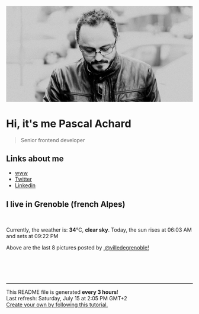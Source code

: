 ![Pascal Achard](./images/photo-pascal-achard.jpg)
# Hi, it's me Pascal Achard
> Senior frontend developer

## Links about me
- [www](https://www.pascal-achard.com)
- [Twitter](https://twitter.com/botmaster)
- [Linkedin](http://www.linkedin.com/in/pascal-achard)


## I live in Grenoble (french Alpes)
<img src="https://openweathermap.org/img/wn/01d@2x.png" alt="">

Currently, the weather is: **34**°C, **clear sky**.
Today, the sun rises at 06:03 AM and sets at 09:22 PM

Above are the last 8 pictures posted by <a href="https://www.instagram.com/villedegrenoble/" target="_blank"><img alt="" src="https://upload.wikimedia.org/wikipedia/commons/thumb/e/e7/Instagram_logo_2016.svg/1024px-Instagram_logo_2016.svg.png" width="20"/> @villedegrenoble!</a>

<p style="display: flex; flex-wrap: wrap; gap: 20px;">
        <img src="https://cdn1.picuki.com/hosted-by-instagram/q/0exhNuNYnjBcaS3SYdxKjf8R3+JwWgxSZ60STLepjSVmIR1vLHOapZA0mpCj4yRwKwVlASuRYzxl7YwoUFxYAj1yOEDWQbKJTD9Q7aqfVevN2zVg9p9gkrs0K3UdZH+r8cUtUwmYdSgIGaYDG7uo%7C%7CesJ+vPucjEHpi2VNrQT9zJBpY6uSKVKz8B13bHR1Bv9vdBhYgJE8VQpMBQ7odLUvj8ESLnnM9kl6PA5RbMCg8kW%7C%7C+7piSS1X24ldihBGTOguYrVwr9S1WXXejYH9GmkGroaFXU2sGyukTA+k7R2pKe0J5gr3Po17IH4fTcED3tJhjVPsdK+lCGQPy38mUxanjCD%7C%7CZK3VtkfqcHgF9C5dM3K%7C%7CBHQRejEP5NDCi8MCsOBbAuMOayaJvtIoKMeF%7C%7CVg22%7C%7Cz%7C%7CwPgIuTWj0FVJhEMvDqIM4F5R6DFxvzxpiE=.jpeg" alt="" width="200"/>
        <img src="https://cdn1.picuki.com/hosted-by-instagram/q/0exhNuNYnjBcaS3SYdxKjf8R3+JwWgxSZ60STLepjSVmIR1vLHOapZA0mpCl6yRxIwVgFDeSYzxl7I8qUF1ZDj18PEHeTL2NRT5c76WeU+fN1jJm9JVkl7ozKnEaYHCm98ArUwmYdSgIGaYDG7uo%7C%7CesJ+fjtcjcFoDWMNbREnjdttdCwFahlza4ls%7C%7Ce4kx2xu5xncG0MzWUiG0E8%7C%7C87ZpTQeWfrkf9l1svA6F%7C%7CkPjskM5fz6miKqEGBkeGFzUQ+RubTCnvpe1HO+Mgo2+F6oT6pmC1Yn0X+RvxsVn9gPsNydAL11ybg9ta2KbUk2Dm87sDVPsbWc0SDOaj3+khYUzGiOkuOOU%7C%7CgH9ZrdAdqYZovx%7C%7CBbGbIjmDPYUe3I1Ksr8AViMDPDhBeRumtlXPdFC4AeF90Cyce2iiDEnVhYapXK0ApFPUPSZmfemoSKE1A==.jpeg" alt="" width="200"/>
        <img src="https://cdn1.picuki.com/hosted-by-instagram/q/0exhNuNYnjBcaS3SYdxKjf8R3+JwWgxSZ60STLepjSVmIR1vLHOapZA0mpCl6yRxIwVgFDeSYzxk4YkqWVRZCj19PE3YS7yBTDtX6q+cVufN0DNk%7C%7CJZnlLYxJXEeZ3Oo%7C%7C8IuUwmYdSgIGaYDG7uo%7C%7CesJ+OXrazIbozSWZdsW2yIfu9OjZ6ckn9cf7KG4iF+4+Ic+KilP%7C%7CH9sM0g%7C%7C85CL5DkOUv3+Idp1orN2S%7C%7CkPhcpD1OHtpCa5BTB7KzY4KD6chYTJnLMZiBalYhgw8mOlVIgDYlUhoHij8RM1v9EPp7TzN916+N8ZkIGRT2UFAjsm8lJhmMntxxzsbkKs50pl2kPw9pmHX%7C%7CUClZzmc%7C%7CyibPfZxAfSXLvzLL1HdVs6N%7C%7CDlcWbSctKXQcdcy90bPq8cgAuRtjmzd4%7C%7Cn1RcsXDcZ1mDd.jpeg" alt="" width="200"/>
        <img src="https://cdn1.picuki.com/hosted-by-instagram/q/0exhNuNYnjBcaS3SYdxKjf8R3+JwWgxSZ60STLepjSVmIR1vLHOapZA0mpCl6yRxIwVgFDeSYzxl4o0sV1hRAj1%7C%7CNU3WQb2ISzZU7q+bXenN0jNm%7C%7CZVinbk8JHIcbH+u98cpVwmYdSgIGaYDG7uo+qhT5aGuO1lQpTb9d7JGmC4E5ZObS6olhMF4pJ2Jg3Tt%7C%7C9kiJzJE5m4vMAQ%7C%7Co8qL52tEX%7C%7CD+O8BnsaBwVLYBxMQK5qnRlSaHEmw+Jj8uR3agtIj+kOYA2AXCSxYTr3WBYaBrDnQhpXbplA93t4gj1aSNBdxuiekZkIH2bSAEXG428Fk71pu1ynOdV0Gv+3Fm5WjF9rWEP%7C%7C8CgoDJM8fKUsjm7RHMWuXoIO9he1kmFq+EY3SRCtzlU98fmY4SSqxsgQnjoyf7S7734wB4AGgSgWfeWMQ=.jpeg" alt="" width="200"/>
        <img src="https://cdn1.picuki.com/hosted-by-instagram/q/0exhNuNYnjBcaS3SYdxKjf8R3+JwWgxSZ60STLepjSVmIR1vLHOapZA0mpCj4yRwKwVlASuRYzxl7I4rUV9WCT14OUffT7SARD9d76yaV+bN0DRh%7C%7CZNpkLs9LXQcYHSm%7C%7C8MqVAmYdSgIGaYDG7uo%7C%7CesJ+v%7C%7CmcjABpi2UMLQT9zJBpY6uSKVKz8B1pJ2Jg3Tt%7C%7C9kiJzJE5m4vMAQ%7C%7Co8qL52tEX%7C%7CD+O8BnsaBwVLYBxMQK5qnRlSaHEmw+Jj8vRnagtIj+kOYA2HK4ZDxr6jiXcKMwDnRT1EHjkQV3t4gj1aSNBdxuiekakIH2bSAEXG428Fk71pu1ynOdV0Gv%7C%7CmZ%7C%7C+lfQy+qZI%7C%7CwPtJniEaCaV++99CLNVPzUDqxiX0soM8b%7C%7CRgjdLtjmN%7C%7CkfmY4SSqxshXzmol77S7734wB4AGgSgWfeWMQ=.jpeg" alt="" width="200"/>
        <img src="https://cdn1.picuki.com/hosted-by-instagram/q/0exhNuNYnjBcaS3SYdxKjf8R3+JwWgxSZ60STLepjSVmIR1vLHOapZA0mpCl6yRxIwVgFDeSYzxl7IooWF9SCD18PEbZT7WNTzdR7aiZUe%7C%7CN1DZu9JZpnLo3LnQebH6s98ErXAmYdSgIGaYDG7uo%7C%7CesJ+fjqcjcFrjOMNbRKmDdttdCwFahlza4lsfe4kx2xu5xncG114WNxahlw5OLUqQUCSKnjMcF6saR5Uvobi9BUpr6gmCG2GGM5b295BTGS9IjOkqg8iyDXdzQspjD3Ee8EIU8hjl246idgh4U%7C%7Cu7T7Nrpu+MZgiaHZW19BWmhm+jVBocW+xzTsSUGI%7C%7CgVRwGKOlf7kNPEu+8WgGtKbcfL97zn0TJfhHYFkcn8EDszkZnjsH%7C%7CvlI5h2xbNNK69%7C%7C4AaC2CSeQqXL7CI3CzAX1WCpWsMiG97b+6GnzWTZhmDWolRuxJo=.jpeg" alt="" width="200"/>
        <img src="https://cdn1.picuki.com/hosted-by-instagram/q/0exhNuNYnjBcaS3SYdxKjf8R3+JwWgxSZ60STLepjSVmIR1vLHOapZA0mpCl6yRxIwVgFDeSYzxl7IgtVVhRCT18PEbZTL2PSTdR7aibVufN0Dxj8JJklLs0L3AbZnOr88MkVQmYdSgIGaYDG7uo%7C%7CesJ+fjrcjcFrjOMNbRKmDdttdCwFahlza4lsfe4kx2xu5xncG114WNxahlw5OLUqQUCSKnjMcF6saR5Uvobi9BUpr6gmCG2GGM5b295BTGS9IjOkqg8iyDXdzQspjD3F+8EIU8hjl246jQWg4cBjYqbBpRE+MZ1k6n6dUVBWmhm+jVBocW+xzTsSUGI%7C%7CgVRwGKOlf7kNPEu+8WgGtKbd%7C%7Cbb+A2YeLjGGa1meC0ZVc3wd1WINeGMBPhortJYMs8Y%7C%7ClmY+C%7C%7CtV4n%7C%7C+QQ3CzAX1WCpWcYjYNnb+6GnzWTZhmDWolRuxJo=.jpeg" alt="" width="200"/>
        <img src="https://cdn1.picuki.com/hosted-by-instagram/q/0exhNuNYnjBcaS3SYdxKjf8R3+JwWgxSZ60STLepjSVmIR1vLHOapZA0mpCl6yRxIwVgFDeSYzxl7IguUl1WAj18PEbZTLKLSjdR7aieUujN0TJu%7C%7CJ9gkLs0LnwZZ3Gm88MkUgmYdSgIGaYDG7uo%7C%7CegT+OXucjcGoDuMNbdEkDdttdCwFahlza4lsfe4kx2xu5xncG114WNxahlw5OLUqQUCSKnjMcF6saR5Uvobi9BUpr6gmCG2GGM5b295BTGS9IjOkqg8iyDXdzQspjD3FO8EIU8hjl246iQot6sihNzxZKli+MZgoJDCeU1BWmhm+jVBocW+xzTsSUGI%7C%7CgVRwGKOlf7kNPEu+8WgGtKbdtPc9ALnWJTTJultC3c4Vd%7C%7CeVVroIaecNvpfxqBBMMFn%7C%7CA6g3APsTIXH5AQ3CzAX1WCpWstSYNnb+6GnzWTZhmDWolRuxJo=.jpeg" alt="" width="200"/>
</p>

------------
<p>This README file is generated <b>every 3 hours</b>!
    <br />Last refresh: Saturday, July 15 at 2:05 PM GMT+2
    <br /><a href="https://medium.com/@th.guibert/how-to-create-a-self-updating-readme-md-for-your-github-profile-f8b05744ca91">Create your own by following this tutorial.</a>
</p>
<p><a href="https://github.com/botmaster/botmaster/actions/workflows/main.yaml"><img alt="" src="https://github.com/botmaster/botmaster/actions/workflows/main.yaml/badge.svg" /></a></p>

